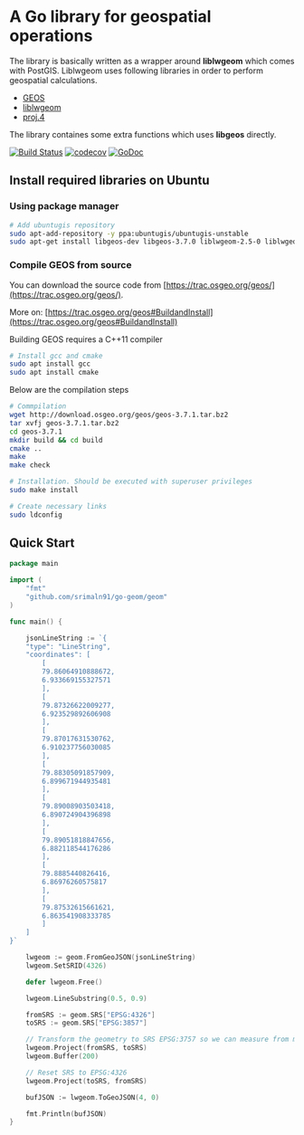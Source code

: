 # A Go library for geospatial operations

The library is basically written as a wrapper around **liblwgeom** which comes with PostGIS. Liblwgeom uses following libraries in order to perform geospatial calculations.

- [GEOS](https://geos.osgeo.org/)
- [liblwgeom](https://github.com/postgis/postgis/tree/svn-trunk/liblwgeom)
- [proj.4](https://proj4.org/)

The library containes some extra functions which uses **libgeos** directly.

[![Build Status](https://travis-ci.org/srimaln91/go-geom.svg?branch=master)](https://travis-ci.org/srimaln91/go-geom)
[![codecov](https://codecov.io/gh/srimaln91/go-geom/branch/master/graph/badge.svg)](https://codecov.io/gh/srimaln91/go-geos)
[![GoDoc](https://godoc.org/github.com/srimaln91/go-geom/geos?status.svg)](https://godoc.org/github.com/srimaln91/go-geom/geom)

## Install required libraries on Ubuntu

### Using package manager

```bash
# Add ubuntugis repository
sudo apt-add-repository -y ppa:ubuntugis/ubuntugis-unstable
sudo apt-get install libgeos-dev libgeos-3.7.0 liblwgeom-2.5-0 liblwgeom-dev libproj-dev
```

### Compile GEOS from source

You can download the source code from [https://trac.osgeo.org/geos/](https://trac.osgeo.org/geos/).

More on: [https://trac.osgeo.org/geos#BuildandInstall](https://trac.osgeo.org/geos#BuildandInstall)

Building GEOS requires a C++11 compiler

```bash
# Install gcc and cmake
sudo apt install gcc
sudo apt install cmake
```

Below are the compilation steps

```bash
# Commpilation
wget http://download.osgeo.org/geos/geos-3.7.1.tar.bz2
tar xvfj geos-3.7.1.tar.bz2
cd geos-3.7.1
mkdir build && cd build
cmake ..
make
make check

# Installation. Should be executed with superuser privileges
sudo make install

# Create necessary links
sudo ldconfig
```

## Quick Start

```go
package main

import (
	"fmt"
	"github.com/srimaln91/go-geom/geom"
)

func main() {

	jsonLineString := `{
    "type": "LineString",
    "coordinates": [
        [
        79.86064910888672,
        6.933669155327571
        ],
        [
        79.87326622009277,
        6.923529892606908
        ],
        [
        79.87017631530762,
        6.910237756030085
        ],
        [
        79.88305091857909,
        6.899671944935481
        ],
        [
        79.89008903503418,
        6.890724904396898
        ],
        [
        79.89051818847656,
        6.882118544176286
        ],
        [
        79.8885440826416,
        6.86976260575817
        ],
        [
        79.87532615661621,
        6.863541908333785
        ]
    ]
}`

	lwgeom := geom.FromGeoJSON(jsonLineString)
	lwgeom.SetSRID(4326)

	defer lwgeom.Free()

	lwgeom.LineSubstring(0.5, 0.9)

	fromSRS := geom.SRS["EPSG:4326"]
	toSRS := geom.SRS["EPSG:3857"]

	// Transform the geometry to SRS EPSG:3757 so we can measure from metres.
	lwgeom.Project(fromSRS, toSRS)
	lwgeom.Buffer(200)

	// Reset SRS to EPSG:4326
	lwgeom.Project(toSRS, fromSRS)

	bufJSON := lwgeom.ToGeoJSON(4, 0)

	fmt.Println(bufJSON)
}
```
